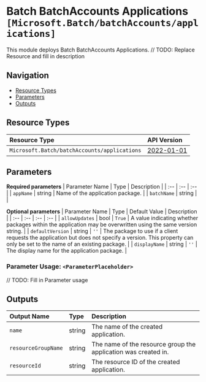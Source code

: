 # Batch BatchAccounts Applications `[Microsoft.Batch/batchAccounts/applications]`

This module deploys Batch BatchAccounts Applications.
// TODO: Replace Resource and fill in description

## Navigation

- [Resource Types](#Resource-Types)
- [Parameters](#Parameters)
- [Outputs](#Outputs)

## Resource Types

| Resource Type | API Version |
| :-- | :-- |
| `Microsoft.Batch/batchAccounts/applications` | [2022-01-01](https://docs.microsoft.com/en-us/azure/templates/Microsoft.Batch/2022-01-01/batchAccounts/applications) |

## Parameters

**Required parameters**
| Parameter Name | Type | Description |
| :-- | :-- | :-- |
| `appName` | string | Name of the application package. |
| `batchName` | string |  |

**Optional parameters**
| Parameter Name | Type | Default Value | Description |
| :-- | :-- | :-- | :-- |
| `allowUpdates` | bool | `True` | A value indicating whether packages within the application may be overwritten using the same version string. |
| `defaultVersion` | string | `''` | The package to use if a client requests the application but does not specify a version. This property can only be set to the name of an existing package.	 |
| `displayName` | string | `''` | The display name for the application package. |


### Parameter Usage: `<ParameterPlaceholder>`

// TODO: Fill in Parameter usage

## Outputs

| Output Name | Type | Description |
| :-- | :-- | :-- |
| `name` | string | The name of the created application. |
| `resourceGroupName` | string | The name of the resource group the application was created in. |
| `resourceId` | string | The resource ID of the created application. |
